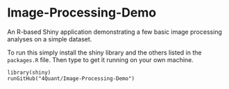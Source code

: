 Image-Processing-Demo
=====================

An R-based Shiny application demonstrating a few basic image processing analyses on a simple dataset.

To run this simply install the shiny library and the others listed in the ```packages.R``` file. Then type to get it running on your own machine.

```
library(shiny)
runGitHub("4Quant/Image-Processing-Demo")
```
